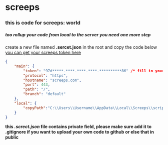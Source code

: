 # screeps
### this is code for screeps: world

##### too rollup your code from local to the    server you need one more step
create a new file named <strong>.sercet.json</strong> in the root and copy the code below
[you can get your screeps token here](https://screeps.com/a/#!/account/auth-tokens)
```json
{
    "main": {
        "token": "97d*****-****-****-****-**********86" /* fill in your screeps token */,
        "protocol": "https",
        "hostname": "screeps.com",
        "port": 443,
        "path": "/",
        "branch": "default"
    },
    "local": {
        "copyPath":"C:\\Users\\Username\\AppData\\Local\\Screeps\\scripts\\screeps.com\\default" /* the local code folder of your game*/
    }
}
```
<strong>this <i>.screct.json</i> file contains private field, please make sure add it to .gitignore if you want to upload your own code to github or else that in public</strong>